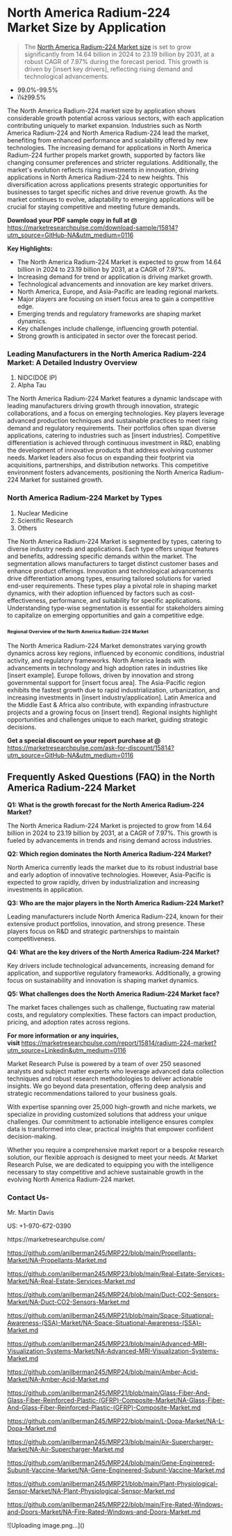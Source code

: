 <h1>North America Radium-224 Market&nbsp;Size by Application</h1><blockquote><p>The <a href="https://marketresearchpulse.com/download-sample/15814?utm_source=GitHub-NA&amp;utm_medium=0116">North America Radium-224 Market size</a> is set to grow significantly from 14.64 billion in 2024 to 23.19 billion by 2031, at a robust CAGR of 7.97% during the forecast period. This growth is driven by [insert key drivers], reflecting rising demand and technological advancements.</p></blockquote><ul><li>99.0%-99.5%<li> ï¼ž99.5%</li></ul><p>The North America Radium-224 market size by application shows considerable growth potential across various sectors, with each application contributing uniquely to market expansion. Industries such as North America Radium-224 and North America Radium-224 lead the market, benefiting from enhanced performance and scalability offered by new technologies. The increasing demand for applications in North America Radium-224 further propels market growth, supported by factors like changing consumer preferences and stricter regulations. Additionally, the market's evolution reflects rising investments in innovation, driving applications in North America Radium-224 to new heights. This diversification across applications presents strategic opportunities for businesses to target specific niches and drive revenue growth. As the market continues to evolve, adaptability to emerging applications will be crucial for staying competitive and meeting future demands.</p><p><strong>Download your PDF sample copy in full at @ </strong><a href="https://marketresearchpulse.com/download-sample/15814?utm_source=GitHub-NA&amp;utm_medium=0116">https://marketresearchpulse.com/download-sample/15814?utm_source=GitHub-NA&amp;utm_medium=0116</a></p><p><strong>Key Highlights: </strong></p><ul><li>The North America Radium-224 Market is expected to grow from 14.64 billion in 2024 to 23.19 billion by 2031, at a CAGR of 7.97%.</li><li>Increasing demand for trend or application is driving market growth.</li><li>Technological advancements and innovation are key market drivers.</li><li>North America, Europe, and Asia-Pacific are leading regional markets.</li><li>Major players are focusing on insert focus area to gain a competitive edge.</li><li>Emerging trends and regulatory frameworks are shaping market dynamics.</li><li>Key challenges include challenge, influencing growth potential.</li><li>Strong growth is anticipated in sector over the forecast period.</li></ul><h3>Leading Manufacturers in the North America Radium-224 Market: A Detailed Industry Overview</h3><ol><li>NIDC(DOE IP)</li><li>Alpha Tau</li></ol><div class="flex max-w-full flex-col flex-grow"><div class="min-h-8 text-message flex w-full flex-col items-end gap-2 whitespace-normal break-words [.text-message+&amp;]:mt-5" dir="auto" data-message-author-role="assistant" data-message-id="fd8432e4-4910-450d-b182-61b7bfb0a01f" data-message-model-slug="gpt-4o"><div class="flex w-full flex-col gap-1 empty:hidden first:pt-[3px]"><div class="markdown prose w-full break-words dark:prose-invert light"><p>The North America Radium-224 Market features a dynamic landscape with leading manufacturers driving growth through innovation, strategic collaborations, and a focus on emerging technologies. Key players leverage advanced production techniques and sustainable practices to meet rising demand and regulatory requirements. Their portfolios often span diverse applications, catering to industries such as [insert industries]. Competitive differentiation is achieved through continuous investment in R&amp;D, enabling the development of innovative products that address evolving customer needs. Market leaders also focus on expanding their footprint via acquisitions, partnerships, and distribution networks. This competitive environment fosters advancements, positioning the North America Radium-224 Market for sustained growth.</p></div></div></div></div><h3>North America Radium-224 Market by Types</h3><ol><li>Nuclear Medicine<li> Scientific Research<li> Others</li></ol><div class="flex max-w-full flex-col flex-grow"><div class="min-h-8 text-message flex w-full flex-col items-end gap-2 whitespace-normal break-words [.text-message+&amp;]:mt-5" dir="auto" data-message-author-role="assistant" data-message-id="084470be-0bb7-4664-bddf-5156b4f41249" data-message-model-slug="gpt-4o-mini"><div class="flex w-full flex-col gap-1 empty:hidden first:pt-[3px]"><div class="markdown prose w-full break-words dark:prose-invert light"><p>The North America Radium-224 Market is segmented by types, catering to diverse industry needs and applications. Each type offers unique features and benefits, addressing specific demands within the market. The segmentation allows manufacturers to target distinct customer bases and enhance product offerings. Innovation and technological advancements drive differentiation among types, ensuring tailored solutions for varied end-user requirements. These types play a pivotal role in shaping market dynamics, with their adoption influenced by factors such as cost-effectiveness, performance, and suitability for specific applications. Understanding type-wise segmentation is essential for stakeholders aiming to capitalize on emerging opportunities and gain a competitive edge.</p></div></div></div></div><h3><span style="font-size: 11px;">Regional Overview of the North America Radium-224 Market</span></h3><div class="flex max-w-full flex-col flex-grow"><div class="min-h-8 text-message flex w-full flex-col items-end gap-2 whitespace-normal break-words [.text-message+&amp;]:mt-5" dir="auto" data-message-author-role="assistant" data-message-id="e9038762-ce64-4e30-91c9-9bd413514231" data-message-model-slug="gpt-4o-mini"><div class="flex w-full flex-col gap-1 empty:hidden first:pt-[3px]"><div class="markdown prose w-full break-words dark:prose-invert light"><p>The North America Radium-224 Market demonstrates varying growth dynamics across key regions, influenced by economic conditions, industrial activity, and regulatory frameworks. North America leads with advancements in technology and high adoption rates in industries like [insert example]. Europe follows, driven by innovation and strong governmental support for [insert focus area]. The Asia-Pacific region exhibits the fastest growth due to rapid industrialization, urbanization, and increasing investments in [insert industry/application]. Latin America and the Middle East &amp; Africa also contribute, with expanding infrastructure projects and a growing focus on [insert trend]. Regional insights highlight opportunities and challenges unique to each market, guiding strategic decisions.</p></div></div></div></div><p><strong>Get a special discount on your report purchase at @ </strong><a href="https://marketresearchpulse.com/ask-for-discount/15814?utm_source=GitHub-NA&amp;utm_medium=0116">https://marketresearchpulse.com/ask-for-discount/15814?utm_source=GitHub-NA&amp;utm_medium=0116</a></p><h2>Frequently Asked Questions (FAQ) in the North America Radium-224 Market</h2><p><strong>Q1: What is the growth forecast for the North America Radium-224 Market?</strong></p><p>The North America Radium-224 Market is projected to grow from 14.64 billion in 2024 to 23.19 billion by 2031, at a CAGR of 7.97%. This growth is fueled by advancements in trends and rising demand across industries.</p><p><strong>Q2: Which region dominates the North America Radium-224 Market?</strong></p><p>North America currently leads the market due to its robust industrial base and early adoption of innovative technologies. However, Asia-Pacific is expected to grow rapidly, driven by industrialization and increasing investments in application.</p><p><strong>Q3: Who are the major players in the North America Radium-224 Market?</strong></p><p>Leading manufacturers include North America Radium-224, known for their extensive product portfolios, innovation, and strong presence. These players focus on R&amp;D and strategic partnerships to maintain competitiveness.</p><p><strong>Q4: What are the key drivers of the North America Radium-224 Market?</strong></p><p>Key drivers include technological advancements, increasing demand for application, and supportive regulatory frameworks. Additionally, a growing focus on sustainability and innovation is shaping market dynamics.</p><p><strong>Q5: What challenges does the North America Radium-224 Market face?</strong></p><p>The market faces challenges such as challenge, fluctuating raw material costs, and regulatory complexities. These factors can impact production, pricing, and adoption rates across regions.</p><p><strong>For more information or any inquiries, visit&nbsp;</strong><a href="https://marketresearchpulse.com/report/15814/radium-224-market?utm_source=Linkedin&utm_medium=0116">https://marketresearchpulse.com/report/15814/radium-224-market?utm_source=Linkedin&utm_medium=0116</a></p><p>Market Research Pulse is powered by a team of over 250 seasoned analysts and subject matter experts who leverage advanced data collection techniques and robust research methodologies to deliver actionable insights. We go beyond data presentation, offering deep analysis and strategic recommendations tailored to your business goals.</p><p>With expertise spanning over 25,000 high-growth and niche markets, we specialize in providing customized solutions that address your unique challenges. Our commitment to actionable intelligence ensures complex data is transformed into clear, practical insights that empower confident decision-making.</p><p>Whether you require a comprehensive market report or a bespoke research solution, our flexible approach is designed to meet your needs. At Market Research Pulse, we are dedicated to equipping you with the intelligence necessary to stay competitive and achieve sustainable growth in the evolving North America Radium-224 market.</p><h3><strong>Contact Us-</strong></h3><p>Mr. Martin Davis</p><p>US: +1-970-672-0390</p><p>https://marketresearchpulse.com/</p><p><a href="https://github.com/anilberman245/MRP22/blob/main/Propellants-Market/NA-Propellants-Market.md">https://github.com/anilberman245/MRP22/blob/main/Propellants-Market/NA-Propellants-Market.md</a></p><p><a href="https://github.com/anilberman245/MRP23/blob/main/Real-Estate-Services-Market/NA-Real-Estate-Services-Market.md">https://github.com/anilberman245/MRP23/blob/main/Real-Estate-Services-Market/NA-Real-Estate-Services-Market.md</a></p><p><a href="https://github.com/anilberman245/MRP24/blob/main/Duct-CO2-Sensors-Market/NA-Duct-CO2-Sensors-Market.md">https://github.com/anilberman245/MRP24/blob/main/Duct-CO2-Sensors-Market/NA-Duct-CO2-Sensors-Market.md</a></p><p><a href="https://github.com/anilberman245/MRP21/blob/main/Space-Situational-Awareness-(SSA)-Market/NA-Space-Situational-Awareness-(SSA)-Market.md">https://github.com/anilberman245/MRP21/blob/main/Space-Situational-Awareness-(SSA)-Market/NA-Space-Situational-Awareness-(SSA)-Market.md</a></p><p><a href="https://github.com/anilberman245/MRP23/blob/main/Advanced-MRI-Visualization-Systems-Market/NA-Advanced-MRI-Visualization-Systems-Market.md">https://github.com/anilberman245/MRP23/blob/main/Advanced-MRI-Visualization-Systems-Market/NA-Advanced-MRI-Visualization-Systems-Market.md</a></p><p><a href="https://github.com/anilberman245/MRP24/blob/main/Amber-Acid-Market/NA-Amber-Acid-Market.md">https://github.com/anilberman245/MRP24/blob/main/Amber-Acid-Market/NA-Amber-Acid-Market.md</a></p><p><a href="https://github.com/anilberman245/MRP21/blob/main/Glass-Fiber-And-Glass-Fiber-Reinforced-Plastic-(GFRP)-Composite-Market/NA-Glass-Fiber-And-Glass-Fiber-Reinforced-Plastic-(GFRP)-Composite-Market.md">https://github.com/anilberman245/MRP21/blob/main/Glass-Fiber-And-Glass-Fiber-Reinforced-Plastic-(GFRP)-Composite-Market/NA-Glass-Fiber-And-Glass-Fiber-Reinforced-Plastic-(GFRP)-Composite-Market.md</a></p><p><a href="https://github.com/anilberman245/MRP22/blob/main/L-Dopa-Market/NA-L-Dopa-Market.md">https://github.com/anilberman245/MRP22/blob/main/L-Dopa-Market/NA-L-Dopa-Market.md</a></p><p><a href="https://github.com/anilberman245/MRP23/blob/main/Air-Supercharger-Market/NA-Air-Supercharger-Market.md">https://github.com/anilberman245/MRP23/blob/main/Air-Supercharger-Market/NA-Air-Supercharger-Market.md</a></p><p><a href="https://github.com/anilberman245/MRP24/blob/main/Gene-Engineered-Subunit-Vaccine-Market/NA-Gene-Engineered-Subunit-Vaccine-Market.md">https://github.com/anilberman245/MRP24/blob/main/Gene-Engineered-Subunit-Vaccine-Market/NA-Gene-Engineered-Subunit-Vaccine-Market.md</a></p><p><a href="https://github.com/anilberman245/MRP21/blob/main/Plant-Physiological-Sensor-Market/NA-Plant-Physiological-Sensor-Market.md">https://github.com/anilberman245/MRP21/blob/main/Plant-Physiological-Sensor-Market/NA-Plant-Physiological-Sensor-Market.md</a></p><p><a href="https://github.com/anilberman245/MRP22/blob/main/Fire-Rated-Windows-and-Doors-Market/NA-Fire-Rated-Windows-and-Doors-Market.md">https://github.com/anilberman245/MRP22/blob/main/Fire-Rated-Windows-and-Doors-Market/NA-Fire-Rated-Windows-and-Doors-Market.md</a></p>
![Uploading image.png…]()
